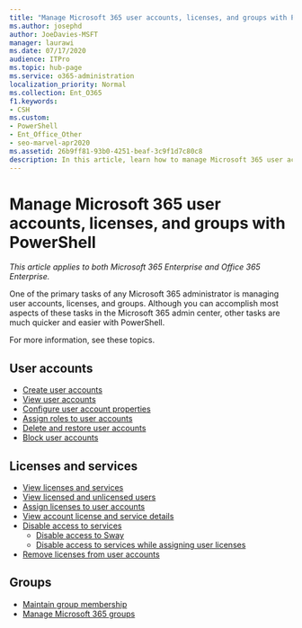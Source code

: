 ```yaml
---
title: "Manage Microsoft 365 user accounts, licenses, and groups with PowerShell"
ms.author: josephd
author: JoeDavies-MSFT
manager: laurawi
ms.date: 07/17/2020
audience: ITPro
ms.topic: hub-page
ms.service: o365-administration
localization_priority: Normal
ms.collection: Ent_O365
f1.keywords:
- CSH
ms.custom: 
- PowerShell
- Ent_Office_Other
- seo-marvel-apr2020
ms.assetid: 26b9ff81-93b0-4251-beaf-3c9f1d7c80c8
description: In this article, learn how to manage Microsoft 365 user accounts, licenses, and groups with PowerShell.
---
```


# Manage Microsoft 365 user accounts, licenses, and groups with PowerShell

*This article applies to both Microsoft 365 Enterprise and Office 365 Enterprise.*

One of the primary tasks of any Microsoft 365 administrator is managing user accounts, licenses, and groups. Although you can accomplish most aspects of these tasks in the Microsoft 365 admin center, other tasks are much quicker and easier with PowerShell. 

For more information, see these topics.

## User accounts

- [Create user accounts](create-user-accounts-with-office-365-powershell.md)
- [View user accounts](view-user-accounts-with-office-365-powershell.md)
- [Configure user account properties](configure-user-account-properties-with-office-365-powershell.md)
- [Assign roles to user accounts](assign-roles-to-user-accounts-with-office-365-powershell.md)
- [Delete and restore user accounts](delete-and-restore-user-accounts-with-office-365-powershell.md)
- [Block user accounts](block-user-accounts-with-office-365-powershell.md)

## Licenses and services
- [View licenses and services](view-licenses-and-services-with-office-365-powershell.md)
- [View licensed and unlicensed users](view-licensed-and-unlicensed-users-with-office-365-powershell.md)
- [Assign licenses to user accounts](assign-licenses-to-user-accounts-with-office-365-powershell.md)
- [View account license and service details](view-account-license-and-service-details-with-office-365-powershell.md)
- [Disable access to services](disable-access-to-services-with-office-365-powershell.md)
  - [Disable access to Sway](disable-access-to-sway-with-office-365-powershell.md)
  - [Disable access to services while assigning user licenses](disable-access-to-services-while-assigning-user-licenses.md)
- [Remove licenses from user accounts](remove-licenses-from-user-accounts-with-office-365-powershell.md)

## Groups
- [Maintain group membership](maintain-group-membership-with-office-365-powershell.md)
- [Manage Microsoft 365 groups](manage-office-365-groups-with-powershell.md)

